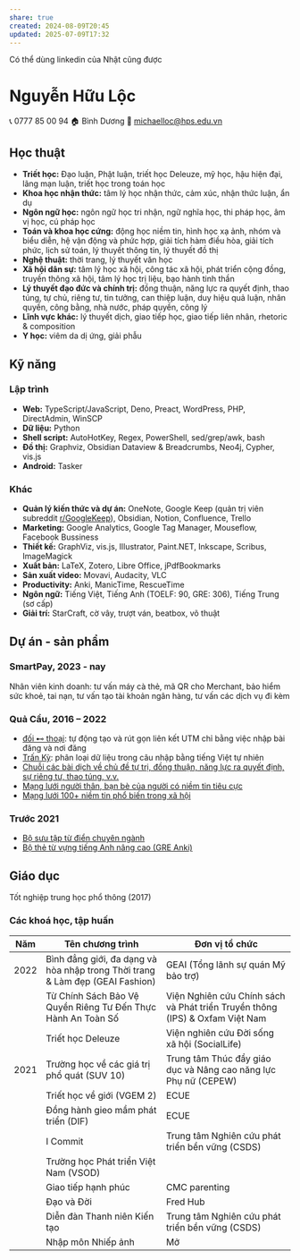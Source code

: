 ```yaml
---
share: true
created: 2024-08-09T20:45
updated: 2025-07-09T17:32
---
```

Có thể dùng linkedin của Nhật cũng được

# Nguyễn Hữu Lộc
📞 0777 85 00 94
🏠 Bình Dương
📧 michaelloc@hps.edu.vn

## Học thuật
- **Triết học:** Đạo luận, Phật luận, triết học Deleuze, mỹ học, hậu hiện đại, lãng mạn luận, triết học trong toán học
- **Khoa học nhận thức:** tâm lý học nhận thức, cảm xúc, nhận thức luận, ẩn dụ
- **Ngôn ngữ học:** ngôn ngữ học tri nhận, ngữ nghĩa học, thi pháp học, âm vị học, cú pháp học
- **Toán và khoa học cứng:** động học niềm tin, hình học xạ ảnh, nhóm và biểu diễn, hệ vận động và phức hợp, giải tích hàm điều hòa, giải tích phức, lịch sử toán, lý thuyết thông tin, lý thuyết đồ thị
- **Nghệ thuật:** thời trang, lý thuyết văn học
- **Xã hội dân sự:** tâm lý học xã hội, công tác xã hội, phát triển cộng đồng, truyền thông xã hội, tâm lý học trị liệu, bạo hành tinh thần
- **Lý thuyết đạo đức và chính trị:** đồng thuận, năng lực ra quyết định, thao túng, tự chủ, riêng tư, tin tưởng, can thiệp luận, duy hiệu quả luận, nhân quyền, công bằng, nhà nước, pháp quyền, công lý
- **Lĩnh vực khác:** lý thuyết dịch, giao tiếp học, giao tiếp liên nhân, rhetoric & composition
- **Y học:** viêm da dị ứng, giải phẫu

## Kỹ năng
### Lập trình
- **Web:** TypeScript/JavaScript, Deno, Preact, WordPress, PHP, DirectAdmin, WinSCP
- **Dữ liệu:** Python
- **Shell script:** AutoHotKey, Regex, PowerShell, sed/grep/awk, bash
- **Đồ thị:** Graphviz, Obsidian Dataview & Breadcrumbs, Neo4j, Cypher, vis.js
- **Android:** Tasker

### Khác
- **Quản lý kiến thức và dự án:** OneNote, Google Keep (quản trị viên subreddit [r/GoogleKeep](https://www.reddit.com/r/GoogleKeep/)), Obsidian, Notion, Confluence, Trello
- **Marketing:** Google Analytics, Google Tag Manager, Mouseflow, Facebook Bussiness
- **Thiết kế:** GraphViz, vis.js, Illustrator, Paint.NET, Inkscape, Scribus, ImageMagick
- **Xuất bản:** LaTeX, Zotero, Libre Office, jPdfBookmarks
- **Sản xuất video:** Movavi, Audacity, VLC
- **Productivity:** Anki, ManicTime, RescueTime
- **Ngôn ngữ:** Tiếng Việt, Tiếng Anh (TOELF: 90, GRE: 306), Tiếng Trung (sơ cấp)
- **Giải trí:** StarCraft, cờ vây, trượt ván, beatbox, võ thuật

## Dự án - sản phẩm
### SmartPay, 2023 - nay
Nhân viên kinh doanh: tư vấn máy cà thẻ, mã QR cho Merchant, bảo hiểm sức khoẻ, tai
nạn, tư vấn tạo tài khoản ngân hàng, tư vấn các dịch vụ đi kèm
### Quả Cầu, 2016 – 2022
- [đối ⊷ thoại](https://quacau.deno.dev/?utm_source=CV+Nguy%E1%BB%85n+H%E1%BB%AFu+L%E1%BB%99c&utm_medium=CV&utm_campaign=Kh%C3%A1c): tự động tạo và rút gọn liên kết UTM chỉ bằng việc nhập bài đăng và nơi đăng
- [Trấn Kỳ](https://tranky.deno.dev/?utm_source=CV+Nguy%E1%BB%85n+H%E1%BB%AFu+L%E1%BB%99c&utm_medium=CV&utm_campaign=Kh%C3%A1c): phân loại dữ liệu trong câu nhập bằng tiếng Việt tự nhiên
- [Chuỗi các bài dịch về chủ đề tự trị, đồng thuận, năng lực ra quyết định, sự riêng tư, thao túng, v.v.](https://quảcầu.cc/loi-moi-cung-dich-cac-bai-viet-ve-tu-tri/?utm_source=CV+Nguy%E1%BB%85n+H%E1%BB%AFu+L%E1%BB%99c&utm_medium=CV&utm_campaign=Kh%C3%A1c)
- [Mạng lưới người thân, bạn bè của người có niềm tin tiêu cực](https://quảcầu.cc/mang-luoi-nguoi-than-ban-be-nguoi-co-niem-tin-tieu-cuc/?utm_source=CV+Nguy%E1%BB%85n+H%E1%BB%AFu+L%E1%BB%99c&utm_medium=CV&utm_campaign=Kh%C3%A1c)
- [Mạng lưới 100+ niềm tin phổ biến trong xã hội](https://quảcầu.cc/phan-tich-mot-mang-luoi-100-niem-tin/?utm_source=CV+Nguy%E1%BB%85n+H%E1%BB%AFu+L%E1%BB%99c&utm_medium=CV&utm_campaign=Kh%C3%A1c)

### Trước 2021
- [Bộ sưu tập từ điển chuyên ngành](https://quảcầu.cc/tu-dien-chuyen-nganh/?utm_source=CV+Nguy%E1%BB%85n+H%E1%BB%AFu+L%E1%BB%99c&utm_medium=CV&utm_campaign=Kh%C3%A1c)
- [Bộ thẻ từ vựng tiếng Anh nâng cao (GRE Anki)](https://quảcầu.cc/bo-the-hoc-tu-vung-tieng-anh-nang-cao/?utm_source=CV+Nguy%E1%BB%85n+H%E1%BB%AFu+L%E1%BB%99c&utm_medium=CV&utm_campaign=Kh%C3%A1c)

## Giáo dục
Tốt nghiệp trung học phổ thông (2017)

### Các khoá học, tập huấn
| Năm  | Tên chương trình                                                              | Đơn vị tổ chức                                                               |
| ---- | ----------------------------------------------------------------------------- | ---------------------------------------------------------------------------- |
| 2022 | Bình đẳng giới, đa dạng và hòa nhập trong Thời trang & Làm đẹp (GEAI Fashion) | GEAI (Tổng lãnh sự quán Mỹ bảo trợ)                                          |
|      | Từ Chính Sách Bảo Vệ Quyền Riêng Tư Đến Thực Hành An Toàn Số                  | Viện Nghiên cứu Chính sách và Phát triển Truyền thông (IPS) & Oxfam Việt Nam |
|      | Triết học Deleuze                                                             | Viện nghiên cứu Đời sống xã hội (SocialLife)                                 |
| 2021 | Trường học về các giá trị phổ quát (SUV 10)                                   | Trung tâm Thúc đẩy giáo dục và Nâng cao năng lực Phụ nữ (CEPEW)              |
|      | Triết học về giới (VGEM 2)                                                    | ECUE                                                                         |
|      | Đồng hành gieo mầm phát triển (DIF)                                           | ECUE                                                                         |
|      | I Commit                                                                      | Trung tâm Nghiên cứu phát triển bền vững (CSDS)                              |
|      | Trường học Phát triển Việt Nam (VSOD)                                         |                                                                              |
|      | Giao tiếp hạnh phúc                                                           | CMC parenting                                                                |
|      | Đạo và Đời                                                                    | Fred Hub                                                                     |
|      | Diễn đàn Thanh niên Kiến tạo                                                  | Trung tâm Nghiên cứu phát triển bền vững (CSDS)                              |
|      | Nhập môn Nhiếp ảnh                                                            | Mở                                                                           |

